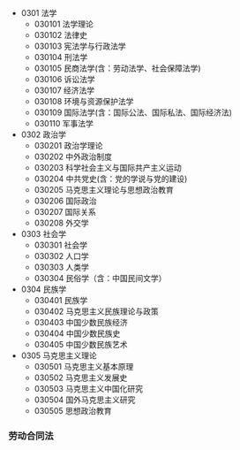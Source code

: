 * 0301 法学
  * 030101 法学理论
  * 030102 法律史
  * 030103 宪法学与行政法学
  * 030104 刑法学
  * 030105 民商法学(含：劳动法学、社会保障法学)
  * 030106 诉讼法学
  * 030107 经济法学
  * 030108 环境与资源保护法学
  * 030109 国际法学(含：国际公法、国际私法、国际经济法)
  * 030110 军事法学
* 0302 政治学
  * 030201 政治学理论
  * 030202 中外政治制度
  * 030203 科学社会主义与国际共产主义运动
  * 030204 中共党史(含：党的学说与党的建设)
  * 030205 马克思主义理论与思想政治教育
  * 030206 国际政治
  * 030207 国际关系
  * 030208 外交学
* 0303 社会学
  * 030301 社会学
  * 030302 人口学
  * 030303 人类学
  * 030304 民俗学（含：中国民间文学）
* 0304 民族学
  * 030401 民族学
  * 030402 马克思主义民族理论与政策
  * 030403 中国少数民族经济
  * 030404 中国少数民族史
  * 030405 中国少数民族艺术
* 0305 马克思主义理论
  * 030501 马克思主义基本原理
  * 030502 马克思主义发展史
  * 030503 马克思主义中国化研究
  * 030504 国外马克思主义研究
  * 030505 思想政治教育

### 劳动合同法